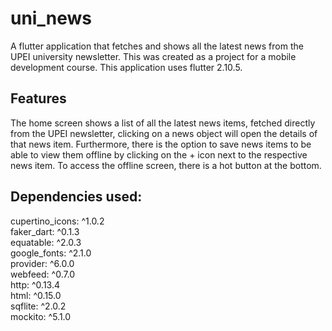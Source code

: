 # uni_news

A flutter application that fetches and shows all the latest news from the UPEI university newsletter. This was created as a project for a mobile development course.
This application uses flutter 2.10.5.
## Features

The home screen shows a list of all the latest news items, fetched directly from the UPEI newsletter, clicking on a news object will open the details of that news item. Furthermore, there is the option to save news items to be able to view them offline by clicking on the + icon next to the respective news item. To access the offline screen, there is a hot button at the bottom.

## Dependencies used:

  cupertino_icons: ^1.0.2 <br />
  faker_dart: ^0.1.3 <br />
  equatable: ^2.0.3 <br />
  google_fonts: ^2.1.0 <br />
  provider: ^6.0.0 <br />
  webfeed: ^0.7.0 <br />
  http: ^0.13.4 <br />
  html: ^0.15.0 <br />
  sqflite: ^2.0.2 <br />
  mockito: ^5.1.0
